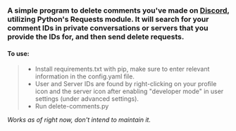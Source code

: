 ### A simple program to delete comments you've made on [Discord](https://www.discord.com), utilizing Python's Requests module. It will search for your comment IDs in private conversations or servers that you provide the IDs for, and then send delete requests.  

#### To use:

>- Install requirements.txt with pip, make sure to enter relevant information in the config.yaml file. 
>- User and Server IDs are found by right-clicking on your profile icon and the server icon after enabling "developer mode" in user settings (under advanced settings). 
>- Run delete-comments.py


*Works as of right now, don't intend to maintain it.*

